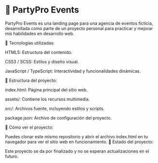 # 🎉 PartyPro Events
PartyPro Events es una landing page para una agencia de eventos ficticia, desarrollada como parte de un proyecto personal para practicar y mejorar mis habilidades en desarrollo web.

🧰 Tecnologías utilizadas:

HTML5: Estructura del contenido.

CSS3 / SCSS: Estilos y diseño visual.

JavaScript / TypeScript: Interactividad y funcionalidades dinámicas.

📁 Estructura del proyecto:

index.html: Página principal del sitio web.

assets/: Contiene los recursos multimedia.

src/: Archivos fuente, incluyendo estilos y scripts.

package.json: Archivo de configuración del proyecto.

🚀 Cómo ver el proyecto:

Puedes clonar este mismo repositorio y abrir el archivo index.html en tu navegador para ver el sitio web en funcionamiento.
📌 Estado del proyecto:

Este proyecto se da por finalizado y no se esperan actualizaciones en el futuro.
